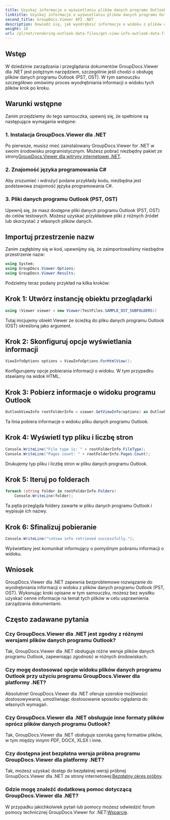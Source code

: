 ```yaml
---
title: Uzyskaj informacje o wyświetlaniu plików danych programu Outlook (PST, OST)
linktitle: Uzyskaj informacje o wyświetlaniu plików danych programu Outlook (PST, OST)
second_title: GroupDocs.Viewer API .NET
description: Dowiedz się, jak wyodrębnić informacje o widoku z plików danych programu Outlook (PST, OST) za pomocą programu GroupDocs.Viewer dla platformy .NET. Bez wysiłku zwiększ swoje możliwości zarządzania dokumentami.
weight: 10
url: /pl/net/rendering-outlook-data-files/get-view-info-outlook-data-file/
---
```

## Wstęp
W dziedzinie zarządzania i przeglądania dokumentów GroupDocs.Viewer dla .NET jest potężnym narzędziem, szczególnie jeśli chodzi o obsługę plików danych programu Outlook (PST, OST). W tym samouczku szczegółowo omówimy proces wyodrębniania informacji o widoku tych plików krok po kroku.
## Warunki wstępne
Zanim przejdziemy do tego samouczka, upewnij się, że spełnione są następujące wymagania wstępne:
### 1. Instalacja GroupDocs.Viewer dla .NET
 Po pierwsze, musisz mieć zainstalowany GroupDocs.Viewer for .NET w swoim środowisku programistycznym. Możesz pobrać niezbędny pakiet ze strony[GroupDocs.Viewer dla witryny internetowej .NET](https://releases.groupdocs.com/viewer/net/).
### 2. Znajomość języka programowania C#
Aby zrozumieć i wdrożyć podane przykłady kodu, niezbędna jest podstawowa znajomość języka programowania C#.
### 3. Pliki danych programu Outlook (PST, OST)
Upewnij się, że masz dostępne pliki danych programu Outlook (PST, OST) do celów testowych. Możesz uzyskać przykładowe pliki z różnych źródeł lub skorzystać z własnych plików danych.

## Importuj przestrzenie nazw
Zanim zagłębimy się w kod, upewnijmy się, że zaimportowaliśmy niezbędne przestrzenie nazw:
```csharp
using System;
using GroupDocs.Viewer.Options;
using GroupDocs.Viewer.Results;
```

Podzielmy teraz podany przykład na kilka kroków:
## Krok 1: Utwórz instancję obiektu przeglądarki
```csharp
using (Viewer viewer = new Viewer(TestFiles.SAMPLE_OST_SUBFOLDERS))
```
Tutaj inicjujemy obiekt Viewer ze ścieżką do pliku danych programu Outlook (OST) określoną jako argument.
## Krok 2: Skonfiguruj opcje wyświetlania informacji
```csharp
ViewInfoOptions options = ViewInfoOptions.ForHtmlView();
```
Konfigurujemy opcje pobierania informacji o widoku. W tym przypadku stawiamy na widok HTML.
## Krok 3: Pobierz informacje o widoku programu Outlook
```csharp
OutlookViewInfo rootFolderInfo = viewer.GetViewInfo(options) as OutlookViewInfo;
```
Ta linia pobiera informacje o widoku pliku danych programu Outlook.
## Krok 4: Wyświetl typ pliku i liczbę stron
```csharp
Console.WriteLine("File type is: " + rootFolderInfo.FileType);
Console.WriteLine("Pages count: " + rootFolderInfo.Pages.Count);
```
Drukujemy typ pliku i liczbę stron w pliku danych programu Outlook.
## Krok 5: Iteruj po folderach
```csharp
foreach (string folder in rootFolderInfo.Folders)
    Console.WriteLine(folder);
```
Ta pętla przegląda foldery zawarte w pliku danych programu Outlook i wypisuje ich nazwy.
## Krok 6: Sfinalizuj pobieranie
```csharp
Console.WriteLine("\nView info retrieved successfully.");
```
Wyświetlany jest komunikat informujący o pomyślnym pobraniu informacji o widoku.

## Wniosek
GroupDocs.Viewer dla .NET zapewnia bezproblemowe rozwiązanie do wyodrębniania informacji o widoku z plików danych programu Outlook (PST, OST). Wykonując kroki opisane w tym samouczku, możesz bez wysiłku uzyskać cenne informacje na temat tych plików w celu usprawnienia zarządzania dokumentami.
## Często zadawane pytania
### Czy GroupDocs.Viewer dla .NET jest zgodny z różnymi wersjami plików danych programu Outlook?
Tak, GroupDocs.Viewer dla .NET obsługuje różne wersje plików danych programu Outlook, zapewniając zgodność w różnych środowiskach.
### Czy mogę dostosować opcje widoku plików danych programu Outlook przy użyciu programu GroupDocs.Viewer dla platformy .NET?
Absolutnie! GroupDocs.Viewer dla .NET oferuje szerokie możliwości dostosowywania, umożliwiając dostosowanie sposobu oglądania do własnych wymagań.
### Czy GroupDocs.Viewer dla .NET obsługuje inne formaty plików oprócz plików danych programu Outlook?
Tak, GroupDocs.Viewer dla .NET obsługuje szeroką gamę formatów plików, w tym między innymi PDF, DOCX, XLSX i inne.
### Czy dostępna jest bezpłatna wersja próbna programu GroupDocs.Viewer dla platformy .NET?
 Tak, możesz uzyskać dostęp do bezpłatnej wersji próbnej GroupDocs.Viewer dla .NET ze strony internetowej:[Bezpłatny okres próbny](https://releases.groupdocs.com/).
### Gdzie mogę znaleźć dodatkową pomoc dotyczącą GroupDocs.Viewer dla .NET?
 W przypadku jakichkolwiek pytań lub pomocy możesz odwiedzić forum pomocy technicznej GroupDocs.Viewer for .NET:[Wsparcie](https://forum.groupdocs.com/c/viewer/9).